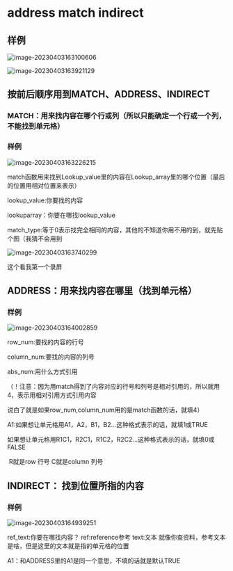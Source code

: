 # address match indirect

## 样例

![image-20230403163100606](https://hila-1300222503.cos.ap-shanghai.myqcloud.com/md_image/image-20230403163100606.png)

![image-20230403163921129](https://hila-1300222503.cos.ap-shanghai.myqcloud.com/md_image/image-20230403163921129.png)

## 按前后顺序用到MATCH、ADDRESS、INDIRECT

### MATCH：用来找内容在哪个行或列（所以只能确定一个行或一个列，不能找到单元格）

### 样例

![image-20230403163226215](https://hila-1300222503.cos.ap-shanghai.myqcloud.com/md_image/image-20230403163226215.png)

match函数用来找到Lookup_value里的内容在Lookup_array里的哪个位置（最后的位置用相对位置来表示）

lookup_value:你要找的内容

lookuparray：你要在哪找lookup_value

match_type:等于0表示找完全相同的内容，其他的不知道你用不用的到，就先贴个图（我猜不会用到

![image-20230403163740299](https://hila-1300222503.cos.ap-shanghai.myqcloud.com/md_image/image-20230403163740299.png)



这个看我第一个录屏



## ADDRESS：用来找内容在哪里（找到单元格）

### 样例

![image-20230403164002859](https://hila-1300222503.cos.ap-shanghai.myqcloud.com/md_image/image-20230403164002859.png)

row_num:要找的内容的行号

column_num:要找的内容的列号

abs_num:用什么方式引用

（！注意：因为用match得到了内容对应的行号和列号是相对引用的，所以就用4，表示用相对引用方式引用内容

说白了就是如果row_num,column_num用的是match函数的话，就填4）

A1:如果想让单元格用A1，A2，B1，B2...这种格式表示的话，就填1或TRUE

​	 如果想让单元格用R1C1，R2C1，R1C2，R2C2...这种格式表示的话，就填0或FALSE

​     R就是row 行号 C就是column 列号



## INDIRECT： 找到位置所指的内容

### 样例

![image-20230403164939251](https://hila-1300222503.cos.ap-shanghai.myqcloud.com/md_image/image-20230403164939251.png)

ref_text:你要在哪找内容？ ref:reference参考    text:文本  就像你查资料，参考文本是啥，但是这里的文本就是指的单元格的位置

A1：和ADDRESS里的A1是同一个意思，不填的话就是默认TRUE

